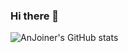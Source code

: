 ### Hi there 👋

![AnJoiner's GitHub stats](https://github-readme-stats.vercel.app/api?username=AnJoiner&show_icons=true&theme=radical)

<!--
 radical, tokyonight, onedark, cobalt, dracula
**AnJoiner/AnJoiner** is a ✨ _special_ ✨ repository because its `README.md` (this file) appears on your GitHub profile.

Here are some ideas to get you started:

- 🔭 I’m currently working on ...
- 🌱 I’m currently learning ...
- 👯 I’m looking to collaborate on ...
- 🤔 I’m looking for help with ...
- 💬 Ask me about ...
- 📫 How to reach me: ...
- 😄 Pronouns: ...
- ⚡ Fun fact: ...
-->

